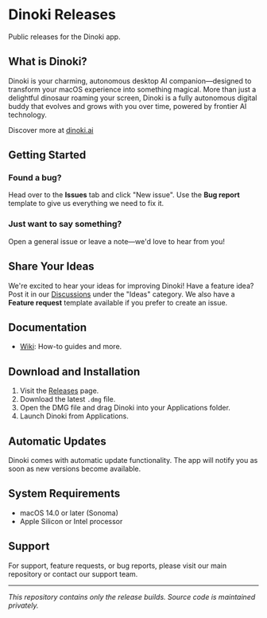 # Dinoki Releases

Public releases for the Dinoki app.

## What is Dinoki?

Dinoki is your charming, autonomous desktop AI companion—designed to transform your macOS experience into something magical. More than just a delightful dinosaur roaming your screen, Dinoki is a fully autonomous digital buddy that evolves and grows with you over time, powered by frontier AI technology.

Discover more at [dinoki.ai](https://dinoki.ai)

## Getting Started

### Found a bug?

Head over to the **Issues** tab and click "New issue". Use the **Bug report** template to give us everything we need to fix it.

### Just want to say something?

Open a general issue or leave a note—we'd love to hear from you!

## Share Your Ideas

We're excited to hear your ideas for improving Dinoki! Have a feature idea? Post it in our [Discussions](https://github.com/dinoki-ai/public/discussions) under the "Ideas" category. We also have a **Feature request** template available if you prefer to create an issue.

## Documentation

- [Wiki](https://github.com/dinoki-ai/public/wiki): How-to guides and more.

## Download and Installation

1. Visit the [Releases](https://github.com/dinoki-ai/public/releases) page.
2. Download the latest `.dmg` file.
3. Open the DMG file and drag Dinoki into your Applications folder.
4. Launch Dinoki from Applications.

## Automatic Updates

Dinoki comes with automatic update functionality. The app will notify you as soon as new versions become available.

## System Requirements

- macOS 14.0 or later (Sonoma)
- Apple Silicon or Intel processor

## Support

For support, feature requests, or bug reports, please visit our main repository or contact our support team.

---

*This repository contains only the release builds. Source code is maintained privately.*
